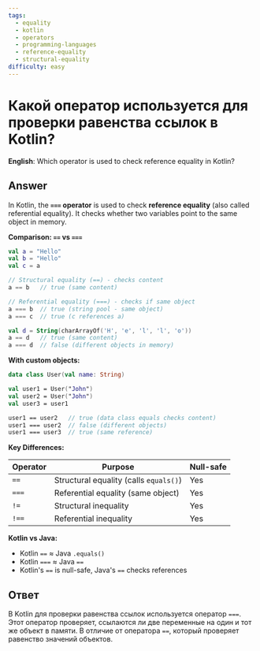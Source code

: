 ```yaml
---
tags:
  - equality
  - kotlin
  - operators
  - programming-languages
  - reference-equality
  - structural-equality
difficulty: easy
---
```


# Какой оператор используется для проверки равенства ссылок в Kotlin?

**English**: Which operator is used to check reference equality in Kotlin?

## Answer

In Kotlin, the **`===` operator** is used to check **reference equality** (also called referential equality). It checks whether two variables point to the same object in memory.

**Comparison: `==` vs `===`**

```kotlin
val a = "Hello"
val b = "Hello"
val c = a

// Structural equality (==) - checks content
a == b   // true (same content)

// Referential equality (===) - checks if same object
a === b  // true (string pool - same object)
a === c  // true (c references a)

val d = String(charArrayOf('H', 'e', 'l', 'l', 'o'))
a == d   // true (same content)
a === d  // false (different objects in memory)
```

**With custom objects:**
```kotlin
data class User(val name: String)

val user1 = User("John")
val user2 = User("John")
val user3 = user1

user1 == user2   // true (data class equals checks content)
user1 === user2  // false (different objects)
user1 === user3  // true (same reference)
```

**Key Differences:**

| Operator | Purpose | Null-safe |
|----------|---------|-----------|
| `==` | Structural equality (calls `equals()`) | Yes |
| `===` | Referential equality (same object) | Yes |
| `!=` | Structural inequality | Yes |
| `!==` | Referential inequality | Yes |

**Kotlin vs Java:**
- Kotlin `==` ≈ Java `.equals()`
- Kotlin `===` ≈ Java `==`
- Kotlin's `==` is null-safe, Java's `==` checks references

## Ответ

В Kotlin для проверки равенства ссылок используется оператор `===`. Этот оператор проверяет, ссылаются ли две переменные на один и тот же объект в памяти. В отличие от оператора `==`, который проверяет равенство значений объектов.

